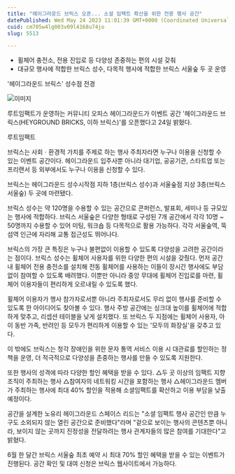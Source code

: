 ```yaml
---
title: "헤이그라운드 브릭스 오픈... 소셜 임팩트 확산을 위한 전용 행사 공간"
datePublished: Wed May 24 2023 11:01:39 GMT+0000 (Coordinated Universal Time)
cuid: cm705w4lg003v09l4168u74jo
slug: 5513

---
```



- 휠체어 충전소, 전용 진입로 등 다양성 존중하는 편의 시설 갖춰
- 대규모 행사에 적합한 브릭스 성수, 다목적 행사에 적합한 브릭스 서울숲 두 곳 운영

'헤이그라운드 브릭스' 성수점 전경

![이미지](https://cdn.hashnode.com/res/hashnode/image/upload/v1739258981794/4dc63c17-d5f8-42a4-a571-61859d3d4d6b.jpeg)

루트임팩트가 운영하는 커뮤니티 오피스 헤이그라운드가 이벤트 공간 '헤이그라운드 브릭스(HEYGROUND BRICKS, 이하 브릭스)'를 오픈했다고 24일 밝혔다.

루트임팩트

브릭스는 사회ㆍ환경적 가치를 주제로 하는 행사 주최자라면 누구나 이용을 신청할 수 있는 이벤트 공간이다. 헤이그라운드 입주사뿐 아니라 대기업, 공공기관, 스타트업 또는 프리랜서 등 외부에서도 누구나 이용을 신청할 수 있다.

브릭스는 헤이그라운드 성수시작점 지하 1층(브릭스 성수)과 서울숲점 지상 3층(브릭스 서울숲) 두 곳에 마련됐다.

브릭스 성수는 약 120명을 수용할 수 있는 공간으로 콘퍼런스, 발표회, 세미나 등 규모있는 행사에 적합하다. 브릭스 서울숲은 다양한 형태로 구성된 7개 공간에서 각각 10명 ~ 50명까지 수용할 수 있어 미팅, 워크숍 등 다목적으로 활용 가능하다. 각각 서울숲역, 뚝섬역 인근에 자리해 교통 접근성도 뛰어나다.

브릭스의 가장 큰 특징은 누구나 불편없이 이용할 수 있도록 다양성을 고려한 공간이라는 점이다. 브릭스 성수는 휠체어 사용자를 위한 다양한 편의 시설을 갖췄다. 먼저 공간 내 휠체어 전용 충전소를 설치해 전동 휠체어를 사용하는 이들이 장시간 행사에도 부담 없이 참여할 수 있도록 배려했다. 이뿐만 아니라 중앙 무대에 휠체어 진입로를 마련, 휠체어 이용자들이 편리하게 오르내릴 수 있도록 했다.

휠체어 이용자가 행사 참가자로서뿐 아니라 주최자로서도 무리 없이 행사를 준비할 수 있도록 한 아이디어도 찾아볼 수 있다. 행사 주방 공간에는 싱크대 높이를 휠체어에 적합하게 맞추고, 리셉션 테이블을 낮게 설치했다. 또 브릭스 두 지점에는 휠체어 사용자, 아이 동반 가족, 반려인 등 모두가 편리하게 이용할 수 있는 '모두의 화장실'을 갖추고 있다.

이 밖에도 브릭스는 청각 장애인을 위한 문자 통역 서비스 이용 시 대관료를 할인하는 정책을 운영, 더 적극적으로 다양성을 존중하는 행사를 만들 수 있도록 지원한다.

또한 행사의 성격에 따라 다양한 할인 혜택을 받을 수 있다. △두 곳 이상의 임팩트 지향 조직이 주최하는 행사 △참여자의 네트워킹 시간을 포함하는 행사 △헤이그라운드 멤버가 주최하는 행사에 최대 40% 할인을 적용해 소셜임팩트를 확산하고 이용 부담을 낮출 예정이다.

공간을 설계한 노유리 헤이그라운드 스페이스 리드는 "소셜 임팩트 행사 공간인 만큼 누구도 소외되지 않는 열린 공간으로 준비했다"라며 "겉으로 보이는 행사의 콘텐츠뿐 아니라, 보이지 않는 곳까지 진정성을 전달하려는 행사 관계자들의 많은 참여를 기대한다"고 밝혔다.

6월 한 달간 브릭스 서울숲 최초 예약 시 최대 70% 할인 혜택을 받을 수 있는 이벤트가 진행된다. 공간 확인 및 대여 신청은 브릭스 웹사이트에서 가능하다.